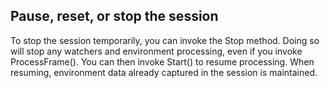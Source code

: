 ## Pause, reset, or stop the session

To stop the session temporarily, you can invoke the Stop method. Doing so will stop any watchers and environment processing, even if you invoke ProcessFrame(). You can then invoke Start() to resume processing. When resuming, environment data already captured in the session is maintained.

